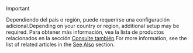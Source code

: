 > [!IMPORTANT]
> <span data-ttu-id="f9f3b-101">Dependiendo del país o región, puede requerirse una configuración adicional.</span><span class="sxs-lookup"><span data-stu-id="f9f3b-101">Depending on your country or region, additional setup may be required.</span></span> <span data-ttu-id="f9f3b-102">Para obtener más información, vea la lista de productos relacionados en la sección [Consulte también](#see-also).</span><span class="sxs-lookup"><span data-stu-id="f9f3b-102">For more information, see the list of related articles in the [See Also](#see-also) section.</span></span>  